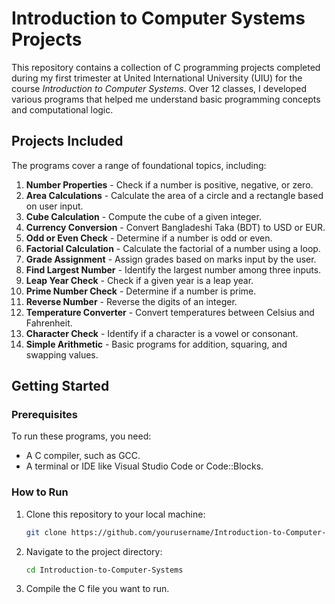 # Introduction to Computer Systems Projects

This repository contains a collection of C programming projects completed during my first trimester at United International University (UIU) for the course *Introduction to Computer Systems*. Over 12 classes, I developed various programs that helped me understand basic programming concepts and computational logic.

## Projects Included

The programs cover a range of foundational topics, including:

1. **Number Properties** - Check if a number is positive, negative, or zero.
2. **Area Calculations** - Calculate the area of a circle and a rectangle based on user input.
3. **Cube Calculation** - Compute the cube of a given integer.
4. **Currency Conversion** - Convert Bangladeshi Taka (BDT) to USD or EUR.
5. **Odd or Even Check** - Determine if a number is odd or even.
6. **Factorial Calculation** - Calculate the factorial of a number using a loop.
7. **Grade Assignment** - Assign grades based on marks input by the user.
8. **Find Largest Number** - Identify the largest number among three inputs.
9. **Leap Year Check** - Check if a given year is a leap year.
10. **Prime Number Check** - Determine if a number is prime.
11. **Reverse Number** - Reverse the digits of an integer.
12. **Temperature Converter** - Convert temperatures between Celsius and Fahrenheit.
13. **Character Check** - Identify if a character is a vowel or consonant.
14. **Simple Arithmetic** - Basic programs for addition, squaring, and swapping values.

## Getting Started

### Prerequisites

To run these programs, you need:
- A C compiler, such as GCC.
- A terminal or IDE like Visual Studio Code or Code::Blocks.

### How to Run

1. Clone this repository to your local machine:
   ```bash
   git clone https://github.com/yourusername/Introduction-to-Computer-Systems.git
2. Navigate to the project directory:
   ```bash
   cd Introduction-to-Computer-Systems
3. Compile the C file you want to run.
